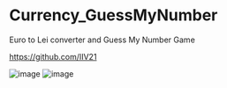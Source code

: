 # Currency_GuessMyNumber
Euro to Lei converter and Guess My Number Game

 https://github.com/IIV21

![image](https://user-images.githubusercontent.com/93004080/146025133-ba73088c-e30d-47dd-9ef5-4acb120480ba.png)
![image](https://user-images.githubusercontent.com/93004080/146025163-b1bd2aa1-fe93-491c-a396-aba6e9f2d0d5.png)

